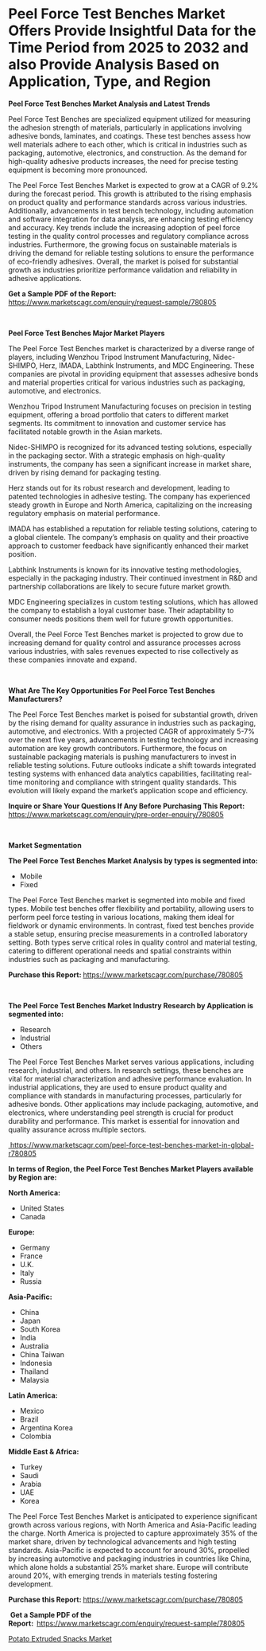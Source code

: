 <p><h1>Peel Force Test Benches Market Offers Provide Insightful Data for the Time Period from 2025 to 2032 and also Provide Analysis Based on Application, Type, and Region</h1></p><p><strong>Peel Force Test Benches Market Analysis and Latest Trends</strong></p>
<p><p>Peel Force Test Benches are specialized equipment utilized for measuring the adhesion strength of materials, particularly in applications involving adhesive bonds, laminates, and coatings. These test benches assess how well materials adhere to each other, which is critical in industries such as packaging, automotive, electronics, and construction. As the demand for high-quality adhesive products increases, the need for precise testing equipment is becoming more pronounced.</p><p>The Peel Force Test Benches Market is expected to grow at a CAGR of 9.2% during the forecast period. This growth is attributed to the rising emphasis on product quality and performance standards across various industries. Additionally, advancements in test bench technology, including automation and software integration for data analysis, are enhancing testing efficiency and accuracy. Key trends include the increasing adoption of peel force testing in the quality control processes and regulatory compliance across industries. Furthermore, the growing focus on sustainable materials is driving the demand for reliable testing solutions to ensure the performance of eco-friendly adhesives. Overall, the market is poised for substantial growth as industries prioritize performance validation and reliability in adhesive applications.</p></p>
<p><strong>Get a Sample PDF of the Report:&nbsp;</strong> <a href="https://www.marketscagr.com/enquiry/request-sample/780805?utm_campaign=3249&utm_medium=2&utm_source=Github&utm_content=ia&utm_term=26032025&utm_id=peel-force-test-benches">https://www.marketscagr.com/enquiry/request-sample/780805</a></p>
<p>&nbsp;</p>
<p><strong>Peel Force Test Benches Major Market Players</strong></p>
<p><p>The Peel Force Test Benches market is characterized by a diverse range of players, including Wenzhou Tripod Instrument Manufacturing, Nidec-SHIMPO, Herz, IMADA, Labthink Instruments, and MDC Engineering. These companies are pivotal in providing equipment that assesses adhesive bonds and material properties critical for various industries such as packaging, automotive, and electronics.</p><p>Wenzhou Tripod Instrument Manufacturing focuses on precision in testing equipment, offering a broad portfolio that caters to different market segments. Its commitment to innovation and customer service has facilitated notable growth in the Asian markets.</p><p>Nidec-SHIMPO is recognized for its advanced testing solutions, especially in the packaging sector. With a strategic emphasis on high-quality instruments, the company has seen a significant increase in market share, driven by rising demand for packaging testing.</p><p>Herz stands out for its robust research and development, leading to patented technologies in adhesive testing. The company has experienced steady growth in Europe and North America, capitalizing on the increasing regulatory emphasis on material performance.</p><p>IMADA has established a reputation for reliable testing solutions, catering to a global clientele. The company’s emphasis on quality and their proactive approach to customer feedback have significantly enhanced their market position.</p><p>Labthink Instruments is known for its innovative testing methodologies, especially in the packaging industry. Their continued investment in R&D and partnership collaborations are likely to secure future market growth.</p><p>MDC Engineering specializes in custom testing solutions, which has allowed the company to establish a loyal customer base. Their adaptability to consumer needs positions them well for future growth opportunities.</p><p>Overall, the Peel Force Test Benches market is projected to grow due to increasing demand for quality control and assurance processes across various industries, with sales revenues expected to rise collectively as these companies innovate and expand.</p></p>
<p>&nbsp;</p>
<p><strong>What Are The Key Opportunities For Peel Force Test Benches Manufacturers?</strong></p>
<p><p>The Peel Force Test Benches market is poised for substantial growth, driven by the rising demand for quality assurance in industries such as packaging, automotive, and electronics. With a projected CAGR of approximately 5-7% over the next five years, advancements in testing technology and increasing automation are key growth contributors. Furthermore, the focus on sustainable packaging materials is pushing manufacturers to invest in reliable testing solutions. Future outlooks indicate a shift towards integrated testing systems with enhanced data analytics capabilities, facilitating real-time monitoring and compliance with stringent quality standards. This evolution will likely expand the market’s application scope and efficiency.</p></p>
<p><strong>Inquire or Share Your Questions If Any Before Purchasing This Report:</strong> <a href="https://www.marketscagr.com/enquiry/pre-order-enquiry/780805?utm_campaign=3249&utm_medium=2&utm_source=Github&utm_content=ia&utm_term=26032025&utm_id=peel-force-test-benches">https://www.marketscagr.com/enquiry/pre-order-enquiry/780805</a></p>
<p>&nbsp;</p>
<p><strong>Market Segmentation</strong></p>
<p><strong>The Peel Force Test Benches Market Analysis by types is segmented into:</strong></p>
<p><ul><li>Mobile</li><li>Fixed</li></ul></p>
<p><p>The Peel Force Test Benches market is segmented into mobile and fixed types. Mobile test benches offer flexibility and portability, allowing users to perform peel force testing in various locations, making them ideal for fieldwork or dynamic environments. In contrast, fixed test benches provide a stable setup, ensuring precise measurements in a controlled laboratory setting. Both types serve critical roles in quality control and material testing, catering to different operational needs and spatial constraints within industries such as packaging and manufacturing.</p></p>
<p><strong>Purchase this Report:&nbsp;</strong><a href="https://www.marketscagr.com/purchase/780805?utm_campaign=3249&utm_medium=2&utm_source=Github&utm_content=ia&utm_term=26032025&utm_id=peel-force-test-benches">https://www.marketscagr.com/purchase/780805</a></p>
<p>&nbsp;</p>
<p><strong>The Peel Force Test Benches Market Industry Research by Application is segmented into:</strong></p>
<p><ul><li>Research</li><li>Industrial</li><li>Others</li></ul></p>
<p><p>The Peel Force Test Benches Market serves various applications, including research, industrial, and others. In research settings, these benches are vital for material characterization and adhesive performance evaluation. In industrial applications, they are used to ensure product quality and compliance with standards in manufacturing processes, particularly for adhesive bonds. Other applications may include packaging, automotive, and electronics, where understanding peel strength is crucial for product durability and performance. This market is essential for innovation and quality assurance across multiple sectors.</p></p>
<p><a href="https://www.marketscagr.com/peel-force-test-benches-market-in-global-r780805?utm_campaign=3249&utm_medium=2&utm_source=Github&utm_content=ia&utm_term=26032025&utm_id=peel-force-test-benches">&nbsp;https://www.marketscagr.com/peel-force-test-benches-market-in-global-r780805</a></p>
<p><strong>In terms of Region, the Peel Force Test Benches Market Players available by Region are:</strong></p>
<p>
    <p> <strong> North America: </strong>
        <ul>
            <li>United States</li>
            <li>Canada</li>
        </ul>
        </p> 
    <p> <strong> Europe: </strong>
        <ul>
            <li>Germany</li>
            <li>France</li>
            <li>U.K.</li>
            <li>Italy</li>
            <li>Russia</li>
        </ul>
        </p> 
    <p> <strong> Asia-Pacific: </strong>
        <ul>
            <li>China</li>
            <li>Japan</li>
            <li>South Korea</li>
            <li>India</li>
            <li>Australia</li>
            <li>China Taiwan</li>
            <li>Indonesia</li>
            <li>Thailand</li>
            <li>Malaysia</li>
        </ul>
        </p> 
    <p> <strong> Latin America: </strong>
        <ul>
            <li>Mexico</li>
            <li>Brazil</li>
            <li>Argentina Korea</li>
            <li>Colombia</li>
        </ul>
        </p> 
    <p> <strong> Middle East & Africa: </strong>
        <ul>
            <li>Turkey</li>
            <li>Saudi</li>
            <li>Arabia</li>
            <li>UAE</li>
            <li>Korea</li>
        </ul>
    </p>
    </p>
<p><p>The Peel Force Test Benches Market is anticipated to experience significant growth across various regions, with North America and Asia-Pacific leading the charge. North America is projected to capture approximately 35% of the market share, driven by technological advancements and high testing standards. Asia-Pacific is expected to account for around 30%, propelled by increasing automotive and packaging industries in countries like China, which alone holds a substantial 25% market share. Europe will contribute around 20%, with emerging trends in materials testing fostering development.</p></p>
<p><strong>Purchase this Report: </strong><a href="https://www.marketscagr.com/purchase/780805?utm_campaign=3249&utm_medium=2&utm_source=Github&utm_content=ia&utm_term=26032025&utm_id=peel-force-test-benches">https://www.marketscagr.com/purchase/780805</a></p>
<p>&nbsp;<strong>Get a Sample PDF of the Report:&nbsp;&nbsp;</strong><a href="https://www.marketscagr.com/enquiry/request-sample/780805?utm_campaign=3249&utm_medium=2&utm_source=Github&utm_content=ia&utm_term=26032025&utm_id=peel-force-test-benches">https://www.marketscagr.com/enquiry/request-sample/780805</a></p>
<p><strong></strong></p>
<p><p><a href="https://github.com/bedelibekwe58/Market-Research-Report-List-1/blob/main/potato-extruded-snacks-market.md?utm_campaign=3249&utm_medium=2&utm_source=Github&utm_content=ia&utm_term=26032025&utm_id=peel-force-test-benches">Potato Extruded Snacks Market</a></p></p>